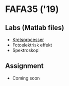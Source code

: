 # FAFA35 ('19)

## Labs (Matlab files)
* [Kretsprocesser](/Kretsprocesser)
* Fotoelektrisk effekt
* Spektroskopi

## Assignment
* Coming soon

